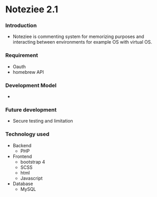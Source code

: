 # Noteziee 2.1

### Introduction
- Noteziee is commenting system for memorizing purposes and interacting between environments for example OS with virtual OS.

### Requirement
- Oauth
- homebrew API
### Development Model
- 
### Future development
- Secure testing and limitation

### Technology used
- Backend
    - PHP
- Frontend
    - bootstrap 4
    - SCSS
    - html
    - Javascript
- Database
    - MySQL
